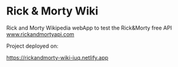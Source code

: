 # Rick & Morty Wiki

Rick and Morty Wikipedia webApp to test the Rick&Morty free API www.rickandmortyapi.com

Project deployed on:

https://rickandmorty-wiki-iuq.netlify.app
